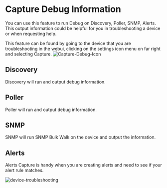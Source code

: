 # Capture Debug Information

You can use this feature to run Debug on Discovery, Poller, SNMP,
Alerts. This output information could be helpful for you in
troubleshooting a device or when requesting help.

This feature can be found by going to the device that you are
troubleshooting in the webui, clicking on the settings icon menu on
far right and selecting Capture.
![Capture-Debug-Icon](/img/capture-debug-icon.png)

## Discovery

Discovery will run and output debug information.

## Poller

Poller will run and output debug information.

## SNMP

SNMP will run SNMP Bulk Walk on the device and output the information.

## Alerts

Alerts Capture is handy when you are creating alerts and need to see
if your alert rule matches.

![device-troubleshooting](/img/device-troubleshooting.png)

